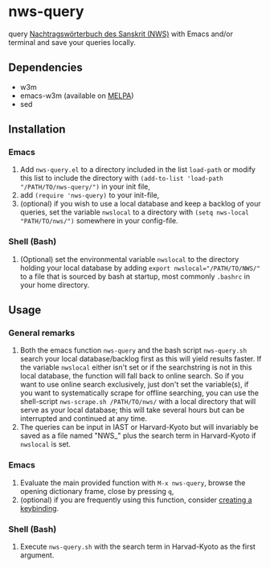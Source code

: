 # nws-query
query [Nachtragswörterbuch des Sanskrit (NWS)](https://nws.uzi.uni-halle.de/) with Emacs and/or terminal and save your queries locally.

## Dependencies
- w3m
- emacs-w3m (available on [MELPA](https://melpa.org/#/w3m))
- sed

## Installation
### Emacs
1. Add `nws-query.el` to a directory included in the list `load-path` or modify this list to include the directory with
   `(add-to-list 'load-path "/PATH/TO/nws-query/")` in your init file,
2. add `(require 'nws-query)` to your init-file,
3. (optional) if you wish to use a local database and keep a backlog of your queries, set the variable `nwslocal` to a directory with `(setq nws-local "PATH/TO/nws/")` somewhere in your config-file.

### Shell (Bash)
1. (Optional) set the environmental variable `nwslocal` to the directory holding your local database by adding `export nwslocal="/PATH/TO/NWS/"` to a file that is sourced by bash at startup, most commonly `.bashrc` in your home directory.

## Usage
### General remarks
1. Both the emacs function `nws-query` and the bash script `nws-query.sh` search your local database/backlog first as this will yield results faster. If the variable `nwslocal` either isn't set or if the searchstring is not in this local database, the function will fall back to online search. So if you want to use online search exclusively, just don't set the variable(s), if you want to systematically scrape for offline searching, you can use the shell-script `nws-scrape.sh /PATH/TO/nws/` with a local directory that will serve as your local database; this will take several hours but can be interrupted and continued at any time.
2. The queries can be input in IAST or Harvard-Kyoto but will invariably be saved as a file named "NWS_" plus the search term in Harvard-Kyoto if `nwslocal` is set.

### Emacs
1. Evaluate the main provided function with `M-x nws-query`, browse the opening dictionary frame, close by pressing `q`,
2. (optional) if you are frequently using this function, consider [creating a keybinding](https://www.gnu.org/software/emacs/manual/html_node/elisp/Key-Binding-Commands.html).

### Shell (Bash)
1. Execute `nws-query.sh` with the search term in Harvad-Kyoto as the first argument.
